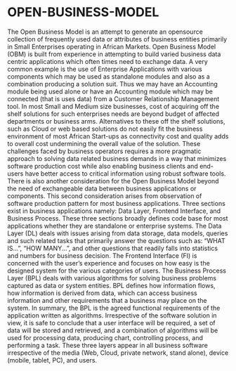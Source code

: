 # OPEN-BUSINESS-MODEL
The Open Business Model is an attempt to generate an opensource collection of frequently used data or attributes of business entities primarily in Small Enterprises operating in African Markets. Open Business Model (OBM) is built from experience in attempting to build varied business data centric applications which often times need to exchange data. A very common example is the use of Enterprise Applications with various components which may be used as standalone modules and also as a combination producing a solution suit. 
Thus we may have an Accounting module being used alone or have an Accounting module which may be connected (that is uses data) from a Customer Relationship Management tool. In most Small and Medium size businesses, cost of acquiring off the shelf solutions for such enterprises needs are beyond budget of affected departments or business arms. Alternatives to these off the shelf solutions, such as Cloud or web based solutions do not easily fit the business environment of most African Start-ups as connectivity cost and quality adds to overall cost undermining the overall value of the solution. 
These challenges faced by business operators requires a more pragmatic approach to solving data related business demands in a way that minimizes software production cost while also enabling business clients and end-users have better access to critical information using robust software tools. 
There is also another consideration for the Open Business Model beyond the need of exchangeable data between business applications or components. This second consideration arises from observation of software production pattern for most business applications. Three sections exist in business applications namely: Data Layer, Frontend Interface, and Business Process. 
These three sections broadly defines code base for most applications whether they are standalone or enterprise systems. 
The Data Layer (DL) deals with issues arising from data storage, data models, queries and such related tasks that primarily answer the questions such as: “WHAT IS...”, “HOW MANY...”, and other questions that readily falls into statistics and numbers for business decision. 
The Frontend Interface (FI) is concerned with the user’s experience and focuses on how easy is the designed system for the various categories of users. 
The Business Process Layer (BPL) deals with various algorithms for solving business problems captured as data or system entities. BPL defines how information flows, how information is derived from data, which can access business information and other requirements that a business may place on the system. In summary, the BPL is the agreed functional requirements of the application written as algorithms. 
Irrespective of the software solution in view, it is safe to conclude that a user interface will be required, a set of data will be stored and retrieved, and a combination of algorithms will be used for processing data, producing chart, controlling process, and performing a task. These three layers appear in all business software irrespective of the media (Web, Cloud, private network, stand alone), device (mobile, tablet, PC), and users. 
